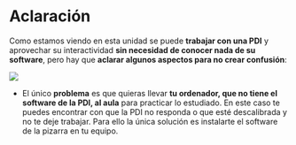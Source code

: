 
# Aclaración

Como estamos viendo en esta unidad se puede **trabajar con una PDI** y aprovechar su interactividad **sin necesidad de conocer nada de su software**, pero hay que **aclarar algunos aspectos para no crear confusión**:

![](http://farm4.staticflickr.com/3658/3586287989_5858d057e6.jpg)

- El único **problema** es que quieras llevar **tu ordenador, que no tiene el software de la PDI, al aula** para practicar lo estudiado. En este caso te puedes encontrar con que la PDI no responda o que esté descalibrada y no te deje trabajar. Para ello la única solución es instalarte el software de la pizarra en tu equipo.

